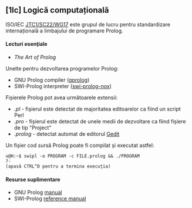 [1lc] Logică computațională
---------------------------

ISO/IEC [JTC1/SC22/WG17][1] este grupul de lucru pentru standardizare internațională a limbajului de programare Prolog.

[1]: http://www.open-std.org/JTC1/SC22/


#### Lecturi esențiale

* _The Art of Prolog_


Unelte pentru dezvoltarea programelor Prolog:

* GNU Prolog compiler ([gprolog][4])
* SWI-Prolog interpreter ([swi-prolog-nox][5])

[4]: http://packages.debian.org/gprolog
[5]: http://packages.debian.org/swi-prolog-nox

Fișierele Prolog pot avea următoarele extensii:

* _.pl_ - fișierul este detectat de majoritatea editoarelor ca fiind un script Perl
* _.pro_ - fișierul este detectat de unele medii de dezvoltare ca fiind fișiere de tip "Project"
* _.prolog_ - detectat automat de editorul [Gedit][6]

[6]: http://packages.debian.org/gedit


Un fișier cod sursă Prolog poate fi compilat și executat astfel:

    u@H:~$ swipl -o PROGRAM -c FILE.prolog && ./PROGRAM
    ?-
    (apasă CTRL^D pentru a termina execuția)


#### Resurse suplimentare

* GNU Prolog [manual][2]
* SWI-Prolog [reference manual][3]

[2]: http://www.gprolog.org/manual/gprolog.html
[3]: http://www.swi-prolog.org/pldoc/refman/
